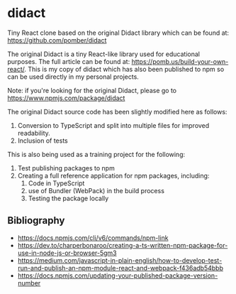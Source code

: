 # didact
Tiny React clone based on the original Didact library which can be found at: https://github.com/pomber/didact

The original Didact is a tiny React-like library used for educational purposes. The full article can be found at: https://pomb.us/build-your-own-react/. This is my copy of didact which has also been published to npm so can be used directly in my personal projects.

Note: if you're looking for the original Didact, please go to https://www.npmjs.com/package/didact

The original Didact source code has been slightly modified here as follows:
1. Conversion to TypeScript and split into multiple files for improved readability.
2. Inclusion of tests

This is also being used as a training project for the following:
1. Test publishing packages to npm
2. Creating a full reference application for npm packages, including:
   1. Code in TypeScript
   2. use of Bundler (WebPack) in the build process
   3. Testing the package locally

## Bibliography
- https://docs.npmjs.com/cli/v6/commands/npm-link
- https://dev.to/charperbonaroo/creating-a-ts-written-npm-package-for-use-in-node-js-or-browser-5gm3
- https://medium.com/javascript-in-plain-english/how-to-develop-test-run-and-publish-an-npm-module-react-and-webpack-f436adb54bbb
- https://docs.npmjs.com/updating-your-published-package-version-number

